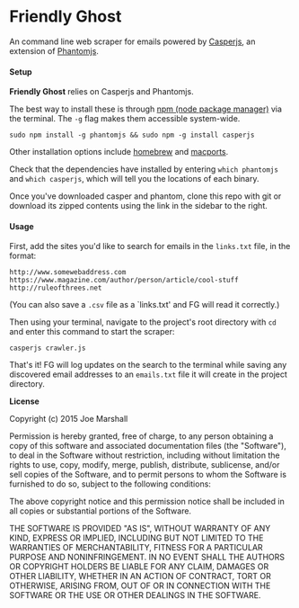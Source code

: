 # Friendly Ghost
An command line web scraper for emails powered by [Casperjs](http://casperjs.org/), an extension of [Phantomjs](http://phantomjs.org/).

#### Setup

**Friendly Ghost** relies on Casperjs and Phantomjs.

The best way to install these is through [npm (node package manager)](https://www.npmjs.com/) via the terminal. The `-g` flag makes them accessible system-wide.

````sudo npm install -g phantomjs && sudo npm -g install casperjs````

Other installation options include [homebrew](http://brew.sh/) and [macports](https://www.macports.org/).

Check that the dependencies have installed by entering `which phantomjs` and `which casperjs`, which will tell you the locations of each binary.

Once you've downloaded casper and phantom, clone this repo with git or download its zipped contents using the link in the sidebar to the right.

#### Usage

First, add the sites you'd like to search for emails in the `links.txt` file, in the format:

````
http://www.somewebaddress.com
https://www.magazine.com/author/person/article/cool-stuff
http://ruleofthrees.net
````


(You can also save a `.csv` file as a `links.txt' and FG will read it correctly.)

Then using your terminal, navigate to the project's root directory with `cd` and enter this command to start the scraper:

````casperjs crawler.js````

That's it! FG will log updates on the search to the terminal while saving any discovered email addresses to an `emails.txt` file it will create in the project directory.

**License**

Copyright (c) 2015 Joe Marshall

Permission is hereby granted, free of charge, to any person obtaining a copy
of this software and associated documentation files (the "Software"), to deal
in the Software without restriction, including without limitation the rights
to use, copy, modify, merge, publish, distribute, sublicense, and/or sell
copies of the Software, and to permit persons to whom the Software is
furnished to do so, subject to the following conditions:

The above copyright notice and this permission notice shall be included in all
copies or substantial portions of the Software.

THE SOFTWARE IS PROVIDED "AS IS", WITHOUT WARRANTY OF ANY KIND, EXPRESS OR
IMPLIED, INCLUDING BUT NOT LIMITED TO THE WARRANTIES OF MERCHANTABILITY,
FITNESS FOR A PARTICULAR PURPOSE AND NONINFRINGEMENT. IN NO EVENT SHALL THE
AUTHORS OR COPYRIGHT HOLDERS BE LIABLE FOR ANY CLAIM, DAMAGES OR OTHER
LIABILITY, WHETHER IN AN ACTION OF CONTRACT, TORT OR OTHERWISE, ARISING FROM,
OUT OF OR IN CONNECTION WITH THE SOFTWARE OR THE USE OR OTHER DEALINGS IN THE
SOFTWARE.
 